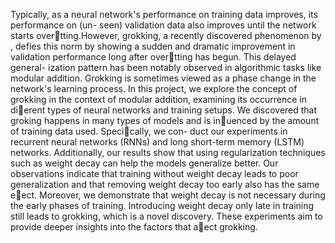 Typically, as a neural network's performance on training data improves, its performance on (un-
seen) validation data also improves until the network starts overtting.However, grokking, a
recently discovered phenomenon by , defies this norm by showing a sudden and dramatic
improvement in validation performance long after overtting has begun. This delayed general-
ization pattern has been notably observed in algorithmic tasks like modular addition. Grokking
is sometimes viewed as a phase change in the network's learning process.
In this project, we explore the concept of grokking in the context of modular addition, examining its occurrence in
dierent types of neural networks and training setups. We discovered that groking happens in
many types of models and is inuenced by the amount of training data used. Specically, we con-
duct our experiments in recurrent neural networks (RNNs) and long short-term memory (LSTM)
networks. Additionally, our results show that using regularization techniques such as weight decay
can help the models generalize better. Our observations indicate that training without weight
decay leads to poor generalization and that removing weight decay too early also has the same
eect. Moreover, we demonstrate that weight decay is not necessary during the early phases of
training. Introducing weight decay only late in training still leads to grokking, which is a novel
discovery. These experiments aim to provide deeper insights into the factors that aect grokking.
